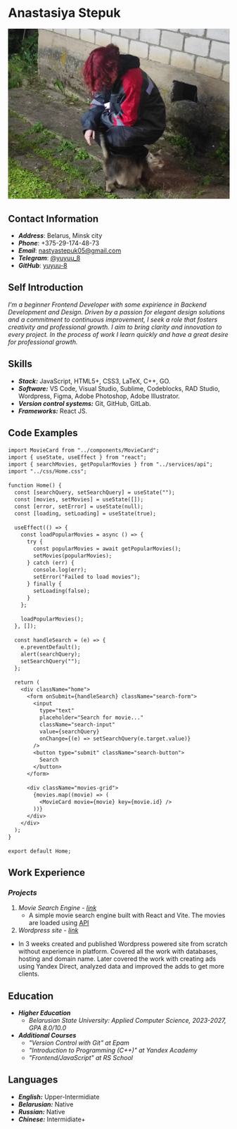 # Anastasiya Stepuk
![My photo.](/225.jpg)

## Contact Information
- **_Address_**: Belarus, Minsk city
- **_Phone_**: +375-29-174-48-73
- **_Email_**: nastyastepuk05@gmail.com
- **_Telegram_**: [@yuyuu_8](https://t.me/yuyuu_8)
- **_GitHub_**: [yuyuu-8](https://github.com/yuyuu-8)

## Self Introduction
_I'm a beginner Frontend Developer with some expirience in Backend Development and Design. Driven by a passion for elegant design solutions and a commitment to continuous improvement, I seek a role that fosters creativity and professional growth. I aim to bring clarity and innovation to every project. In the process of work I learn quickly and have a great desire for professional growth._

## Skills
-  **_Stack:_** JavaScript, HTML5+, CSS3, LaTeX, C++, GO.
-  **_Software:_** VS Code, Visual Studio, Sublime, Codeblocks, RAD Studio, Wordpress, Figma, Adobe Photoshop, Adobe Illustrator.
-  **_Version control systems:_** Git, GitHub, GitLab.
-  **_Frameworks:_** React JS.

## Code Examples
```
import MovieCard from "../components/MovieCard";
import { useState, useEffect } from "react";
import { searchMovies, getPopularMovies } from "../services/api";
import "../css/Home.css";

function Home() {
  const [searchQuery, setSearchQuery] = useState("");
  const [movies, setMovies] = useState([]);
  const [error, setError] = useState(null);
  const [loading, setLoading] = useState(true);

  useEffect(() => {
    const loadPopularMovies = async () => {
      try {
        const popularMovies = await getPopularMovies();
        setMovies(popularMovies);
      } catch (err) {
        console.log(err);
        setError("Failed to load movies");
      } finally {
        setLoading(false);
      }
    };

    loadPopularMovies();
  }, []);

  const handleSearch = (e) => {
    e.preventDefault();
    alert(searchQuery);
    setSearchQuery("");
  };

  return (
    <div className="home">
      <form onSubmit={handleSearch} className="search-form">
        <input
          type="text"
          placeholder="Search for movie..."
          className="search-input"
          value={searchQuery}
          onChange={(e) => setSearchQuery(e.target.value)}
        />
        <button type="submit" className="search-button">
          Search
        </button>
      </form>

      <div className="movies-grid">
        {movies.map((movie) => (
          <MovieCard movie={movie} key={movie.id} />
        ))}
      </div>
    </div>
  );
}

export default Home;
```

## Work Experience
### **_Projects_**
1. _Movie Search Engine - [link](https://yuyuu-8.github.io/movie-search)_
   - A simple movie search engine built with React and Vite. The movies are loaded using [API](https://www.themoviedb.org)
2. _Wordpress site - [link](http://taxi7812.by/)_
  - In 3 weeks created and published Wordpress powered site from scratch without experience in platform. Covered all the work with databases, hosting and domain name. Later covered the work with creating ads using Yandex Direct, analyzed data and improved the adds to get more clients.

## Education
- **_Higher Education_**
  - _Belarusian State University: Applied Computer Science, 2023-2027, GPA 8.0/10.0_
- **_Additional Courses_**
  - _"Version Control with Git" at Epam_
  - _"Introduction to Programming (C++)" at Yandex Academy_
  - _"Frontend/JavaScript" at RS School_

## Languages
- **_English:_** Upper-Intermidiate
- **_Belarusian:_** Native
- **_Russian:_** Native
- **_Chinese:_** Intermidiate+
